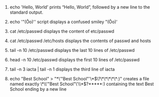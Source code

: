 1. echo 'Hello, World' 
prints “Hello, World”, followed by a new line to the standard output.

2. echo '"(Ôo)'\'
script displays a confused smiley "(Ôo)'

3. cat /etc/passwd
displays the content of etc/passwd

4. cat /etc/passwd /etc/hosts
displays the contents of passwd and hosts

5. tail -n 10 /etc/passwd
displays the last 10 lines of /etc/passwd

6. head -n 10 /etc/passwd
displays the first 10 lines of /etc/passwd

7. tail -n 3 iacta | tail -n 1
displays the third line of iacta

8. echo "Best School" > "\*\\'"Best School"\'\\*$\?\*\*\*\*\*:)"
creates a file named exactly \*\\'"Best School"\'\\*$\?\*\*\*\*\*:) containing the text Best School ending by a new line 
